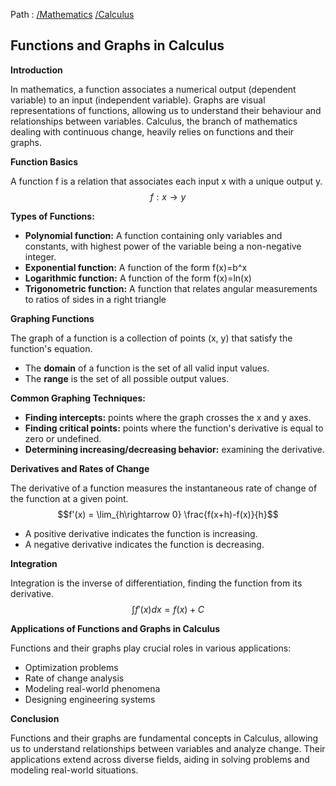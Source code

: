 Path : [/Mathematics](<..\..\index.md>) [/Calculus](<..\index.md>)
## Functions and Graphs in Calculus

**Introduction**

In mathematics, a function associates a numerical output (dependent variable) to an input (independent variable). Graphs are visual representations of functions, allowing us to understand their behaviour and relationships between variables. Calculus, the branch of mathematics dealing with continuous change, heavily relies on functions and their graphs.


**Function Basics**

A function f is a relation that associates each input x with a unique output y.
$$f: x \rightarrow y$$

**Types of Functions:**
- **Polynomial function:** A function containing only variables and constants, with highest power of the variable being a non-negative integer.
- **Exponential function:** A function of the form f(x)=b^x
- **Logarithmic function:** A function of the form f(x)=ln(x)
- **Trigonometric function:** A function that relates angular measurements to ratios of sides in a right triangle


**Graphing Functions**

The graph of a function is a collection of points (x, y) that satisfy the function's equation. 
- The **domain** of a function is the set of all valid input values.
- The **range** is the set of all possible output values.

**Common Graphing Techniques:**
- **Finding intercepts:** points where the graph crosses the x and y axes.
- **Finding critical points:** points where the function's derivative is equal to zero or undefined.
- **Determining increasing/decreasing behavior:** examining the derivative.


**Derivatives and Rates of Change**

The derivative of a function measures the instantaneous rate of change of the function at a given point. 
$$f'(x) = \lim_{h\rightarrow 0} \frac{f(x+h)-f(x)}{h}$$

- A positive derivative indicates the function is increasing.
- A negative derivative indicates the function is decreasing.


**Integration**

Integration is the inverse of differentiation, finding the function from its derivative. 
$$\int f'(x) dx = f(x)+C$$

**Applications of Functions and Graphs in Calculus**

Functions and their graphs play crucial roles in various applications:
- Optimization problems
- Rate of change analysis
- Modeling real-world phenomena
- Designing engineering systems


**Conclusion** 

Functions and their graphs are fundamental concepts in Calculus, allowing us to understand relationships between variables and analyze change. Their applications extend across diverse fields, aiding in solving problems and modeling real-world situations.
